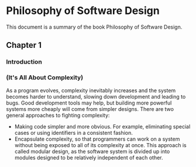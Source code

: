 # Philosophy of Software Design

This document is a summary of the book Philosophy of Software Design.

## Chapter 1
### Introduction
### (It's All About Complexity)

As a program evolves, complexity inevitably increases and the system becomes harder to understand, slowing down development and leading to bugs.
Good development tools may help, but building more powerful systems more cheaply will come from simpler designs.
There are two general approaches to fighting complexity:
- Making code simpler and more obvious. For example, eliminating special cases or using identifiers in a consistent fashion.
- Encapsulate complexity, so that programmers can work on a system without being exposed to all of its complexity at once. This approach is called modular design, as the software system is divided up into modules designed to be relatively independent of each other.
